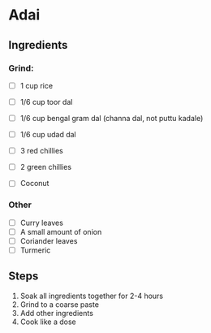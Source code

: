 # Adai 

## Ingredients 

### Grind:

- [ ] 1 cup rice 
- [ ] 1/6 cup toor dal 
- [ ] 1/6 cup bengal gram dal (channa dal, not puttu kadale)
- [ ] 1/6 cup udad dal 
- [ ] 3 red chillies 
- [ ] 2 green chillies 
- [ ] Coconut 


### Other 

- [ ] Curry leaves
- [ ] A small amount of onion
- [ ] Coriander leaves 
- [ ] Turmeric  

## Steps

1. Soak all ingredients together for 2-4 hours 
2. Grind to a coarse paste
3. Add other ingredients 
4. Cook like a dose 
